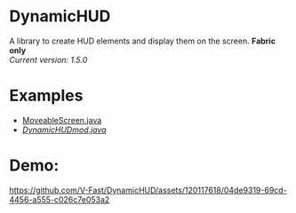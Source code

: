 # DynamicHUD
A library to create HUD elements and display them on the screen. **Fabric only**\
_Current version: 1.5.0_

# Examples
- [MoveableScreen.java](src/main/java/com/tanishisherewith/dynamichud/huds/MoveableScreen.java)
- [_DynamicHUDmod.java_](src/main/java/com/tanishisherewith/dynamichud/DynamicHUDmod.java)

# Demo:
https://github.com/V-Fast/DynamicHUD/assets/120117618/04de9319-69cd-4456-a555-c026c7e053a2











